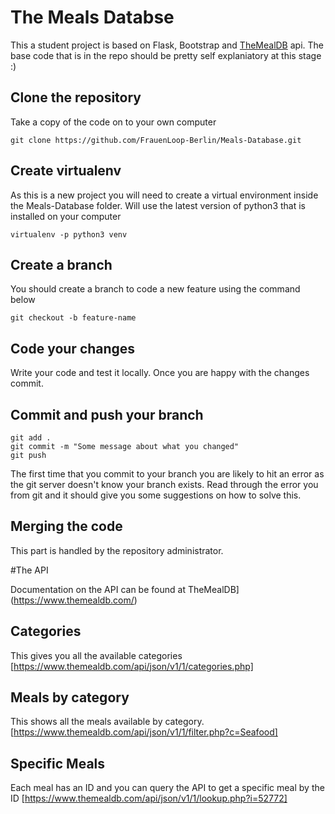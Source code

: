 # The Meals Databse

This a student project is based on Flask, Bootstrap and [TheMealDB](https://www.themealdb.com/) api. The base code that is in the repo should be pretty self explaniatory at this stage :) 



## Clone the repository 

Take a copy of the code on to your own computer

```
git clone https://github.com/FrauenLoop-Berlin/Meals-Database.git
```

## Create virtualenv
As this is a new project you will need to create a virtual environment inside the Meals-Database folder. Will use the latest version of python3 that is installed on your computer
```
virtualenv -p python3 venv
````

## Create a branch
You should create a branch to code a new feature using the command below

```
git checkout -b feature-name

```



## Code your changes
Write your code and test it locally. Once you are happy with the changes commit. 




## Commit and push your branch
```
git add . 
git commit -m "Some message about what you changed"
git push
```
The first time that you commit to your branch you are likely to hit an error as the git server doesn't know your branch exists. Read through the error you from git and it should give you some suggestions on how to solve this. 

## Merging the code
This part is handled by the repository administrator. 

#The API

Documentation on the API can be found at TheMealDB](https://www.themealdb.com/) 

## Categories 
This gives you all the available categories
[https://www.themealdb.com/api/json/v1/1/categories.php]

## Meals by category
This shows all the meals available by category.
[https://www.themealdb.com/api/json/v1/1/filter.php?c=Seafood]

## Specific Meals
Each meal has an ID and you can query the API to get a specific meal by the ID
[https://www.themealdb.com/api/json/v1/1/lookup.php?i=52772]